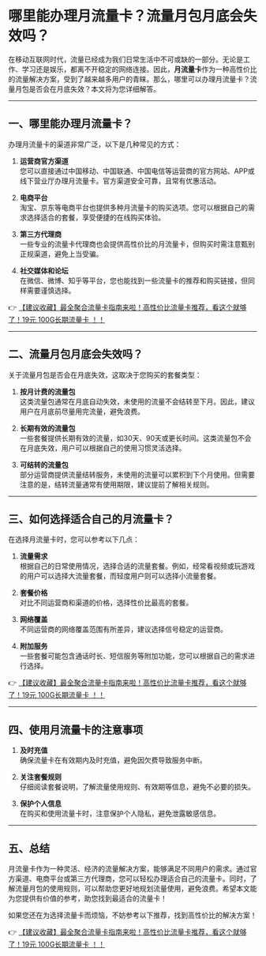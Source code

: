 # 哪里能办理月流量卡？流量月包月底会失效吗？

在移动互联网时代，流量已经成为我们日常生活中不可或缺的一部分。无论是工作、学习还是娱乐，都离不开稳定的网络连接。因此，**月流量卡**作为一种高性价比的流量解决方案，受到了越来越多用户的青睐。那么，哪里可以办理月流量卡？流量月包是否会在月底失效？本文将为您详细解答。

---

## 一、哪里能办理月流量卡？

办理月流量卡的渠道非常广泛，以下是几种常见的方式：

1. **运营商官方渠道**  
   您可以直接通过中国移动、中国联通、中国电信等运营商的官方网站、APP或线下营业厅办理月流量卡。官方渠道安全可靠，且常有优惠活动。

2. **电商平台**  
   淘宝、京东等电商平台也提供多种月流量卡的购买选项。您可以根据自己的需求选择适合的套餐，享受便捷的在线购买体验。

3. **第三方代理商**  
   一些专业的流量卡代理商也会提供高性价比的月流量卡，但购买时需注意甄别正规渠道，避免上当受骗。

4. **社交媒体和论坛**  
   在微信、微博、知乎等平台，您也能找到一些流量卡的推荐和购买链接，但同样需要谨慎选择。

👉 [【建议收藏】最全聚合流量卡指南来啦！高性价比流量卡推荐，看这个就够了！19元 100G长期流量卡 ！！](https://bit.ly/Liuliangka)

---

## 二、流量月包月底会失效吗？

关于流量月包是否会在月底失效，这取决于您购买的套餐类型：

1. **按月计费的流量包**  
   这类流量包通常在月底自动失效，未使用的流量不会结转至下月。因此，建议用户在月底前尽量用完流量，避免浪费。

2. **长期有效的流量包**  
   一些套餐提供长期有效的流量，如30天、90天或更长时间。这类流量包不会在月底失效，用户可以根据自己的使用习惯灵活选择。

3. **可结转的流量包**  
   部分运营商提供流量结转服务，未使用的流量可以累积到下个月使用。但需要注意的是，结转流量通常有使用期限，建议提前了解相关规则。

---

## 三、如何选择适合自己的月流量卡？

在选择月流量卡时，您可以参考以下几点：

1. **流量需求**  
   根据自己的日常使用情况，选择合适的流量套餐。例如，经常看视频或玩游戏的用户可以选择大流量套餐，而轻度用户则可以选择小流量套餐。

2. **套餐价格**  
   对比不同运营商和渠道的价格，选择性价比最高的套餐。

3. **网络覆盖**  
   不同运营商的网络覆盖范围有所差异，建议选择信号稳定的运营商。

4. **附加服务**  
   一些套餐可能包含通话时长、短信服务等附加功能，您可以根据自己的需求进行选择。

👉 [【建议收藏】最全聚合流量卡指南来啦！高性价比流量卡推荐，看这个就够了！19元 100G长期流量卡 ！！](https://bit.ly/Liuliangka)

---

## 四、使用月流量卡的注意事项

1. **及时充值**  
   确保流量卡在有效期内及时充值，避免因欠费导致服务中断。

2. **关注套餐规则**  
   仔细阅读套餐说明，了解流量使用规则、有效期等信息，避免不必要的损失。

3. **保护个人信息**  
   在购买和使用流量卡时，注意保护个人隐私，避免泄露敏感信息。

---

## 五、总结

月流量卡作为一种灵活、经济的流量解决方案，能够满足不同用户的需求。通过官方渠道、电商平台或第三方代理商，您可以轻松办理适合自己的流量卡。同时，了解流量月包的使用规则，可以帮助您更好地规划流量使用，避免浪费。希望本文能为您提供有价值的参考，助您找到最适合的流量卡！

如果您还在为选择流量卡而烦恼，不妨参考以下推荐，找到高性价比的解决方案！

👉 [【建议收藏】最全聚合流量卡指南来啦！高性价比流量卡推荐，看这个就够了！19元 100G长期流量卡 ！！](https://bit.ly/Liuliangka)